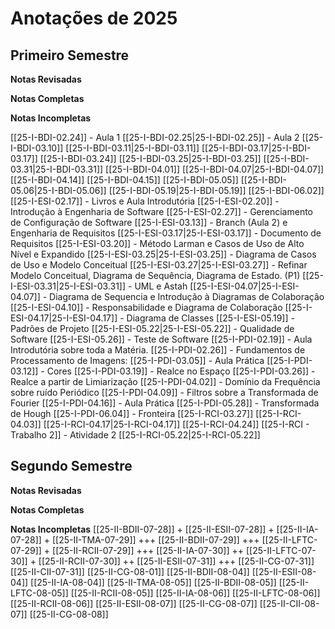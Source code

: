 # Anotações de 2025

## Primeiro Semestre

**Notas Revisadas**

**Notas Completas**

**Notas Incompletas**

[[25-I-BDI-02.24]] - Aula 1
[[25-I-BDI-02.25|25-I-BDI-02.25]] - Aula 2
[[25-I-BDI-03.10]]
[[25-I-BDI-03.11|25-I-BDI-03.11]] 
[[25-I-BDI-03.17|25-I-BDI-03.17]]
[[25-I-BDI-03.24]]
[[25-I-BDI-03.25|25-I-BDI-03.25]]
[[25-I-BDI-03.31|25-I-BDI-03.31]]
[[25-I-BDI-04.01]]
[[25-I-BDI-04.07|25-I-BDI-04.07]]
[[25-I-BDI-04.14]]
[[25-I-BDI-04.15]]
[[25-I-BDI-05.05]]
[[25-I-BDI-05.06|25-I-BDI-05.06]]
[[25-I-BDI-05.19|25-I-BDI-05.19]]
[[25-I-BDI-06.02]]
[[25-I-ESI-02.17]] - Livros e Aula Introdutória
[[25-I-ESI-02.20]] - Introdução à Engenharia de Software
[[25-I-ESI-02.27]] - Gerenciamento de Configuração de Software
[[25-I-ESI-03.13]] - Branch (Aula 2) e Engenharia de Requisitos
[[25-I-ESI-03.17|25-I-ESI-03.17]] - Documento de Requisitos
[[25-I-ESI-03.20]] - Método Larman e Casos de Uso de Alto Nível e Expandido
[[25-I-ESI-03.25|25-I-ESI-03.25]] - Diagrama de Casos de Uso e Modelo Conceitual
[[25-I-ESI-03.27|25-I-ESI-03.27]] - Refinar Modelo Conceitual, Diagrama de Sequência, Diagrama de Estado. (P1)
[[25-I-ESI-03.31|25-I-ESI-03.31]] - UML e Astah
[[25-I-ESI-04.07|25-I-ESI-04.07]] - Diagrama de Sequencia e Introdução à Diagramas de Colaboração
[[25-I-ESI-04.10]] - Responsabilidade e Diagrama de Colaboração
[[25-I-ESI-04.17|25-I-ESI-04.17]] - Diagrama de Classes
[[25-I-ESI-05.19]] - Padrões de Projeto
[[25-I-ESI-05.22|25-I-ESI-05.22]] - Qualidade de Software
[[25-I-ESI-05.26]] - Teste de Software
[[25-I-PDI-02.19]] - Aula Introdutória sobre toda a Matéria.
[[25-I-PDI-02.26]] - Fundamentos de Processamento de Imagens:
[[25-I-PDI-03.05]] - Aula Prática
[[25-I-PDI-03.12]] - Cores
[[25-I-PDI-03.19]] - Realce no Espaço
[[25-I-PDI-03.26]] - Realce a partir de Limiarização
[[25-I-PDI-04.02]] - Domínio da Frequência sobre ruído Periódico
[[25-I-PDI-04.09]] - Filtros sobre a Transformada de Fourier
[[25-I-PDI-04.16]] - Aula Prática
[[25-I-PDI-05.28]] - Transformada de Hough
[[25-I-PDI-06.04]] - Fronteira
[[25-I-RCI-03.27]]
[[25-I-RCI-04.03]]
[[25-I-RCI-04.17|25-I-RCI-04.17]]
[[25-I-RCI-04.24]]
[[25-I-RCI - Trabalho 2]] - Atividade 2
[[25-I-RCI-05.22|25-I-RCI-05.22]]

## Segundo Semestre

**Notas Revisadas**

**Notas Completas**

**Notas Incompletas**
[[25-II-BDII-07-28]] +
[[25-II-ESII-07-28]] +
[[25-II-IA-07-28]] +
[[25-II-TMA-07-29]] +++
[[25-II-BDII-07-29]] +++
[[25-II-LFTC-07-29]] +
[[25-II-RCII-07-29]] +++
[[25-II-IA-07-30]] ++
[[25-II-LFTC-07-30]] +
[[25-II-RCII-07-30]] ++
[[25-II-ESII-07-31]] +++
[[25-II-CG-07-31]]
[[25-II-CII-07-31]]
[[25-II-CG-08-01]]
[[25-II-BDII-08-04]]
[[25-II-ESII-08-04]]
[[25-II-IA-08-04]]
[[25-II-TMA-08-05]]
[[25-II-BDII-08-05]]
[[25-II-LFTC-08-05]]
[[25-II-RCII-08-05]]
[[25-II-IA-08-06]]
[[25-II-LFTC-08-06]]
[[25-II-RCII-08-06]]
[[25-II-ESII-08-07]]
[[25-II-CG-08-07]]
[[25-II-CII-08-07]]
[[25-II-CG-08-08]]